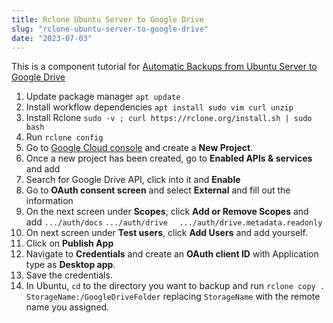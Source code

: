 ```yaml
---
title: Rclone Ubuntu Server to Google Drive
slug: "rclone-ubuntu-server-to-google-drive"
date: "2023-07-03"
---
```


This is a component tutorial for [Automatic Backups from Ubuntu Server to Google Drive](/automatic-backups-ubuntu-to-google-drive)

1. Update package manager `apt update`
2. Install workflow dependencies `apt install sudo vim curl unzip`
3. Install Rclone `sudo -v ; curl https://rclone.org/install.sh | sudo bash`
4. Run `rclone config`
5. Go to [Google Cloud console](https://console.cloud.google.com/apis/) and create a **New Project**.
6. Once a new project has been created, go to **Enabled APIs & services** and add
7. Search for Google Drive API, click into it and **Enable**
8. Go to **OAuth consent screen** and select **External** and fill out the information
9. On the next screen under **Scopes**, click **Add or Remove Scopes** and add `.../auth/docs` `.../auth/drive	` `.../auth/drive.metadata.readonly`
10. On next screen under **Test users**, click **Add Users** and add yourself.
11. Click on **Publish App**
12. Navigate to **Credentials** and create an **OAuth client ID** with Application type as **Desktop app**. 
13. Save the credentials.
14. In Ubuntu, `cd` to the directory you want to backup and run `rclone copy . StorageName:/GoogleDriveFolder` replacing `StorageName` with the remote name you assigned.